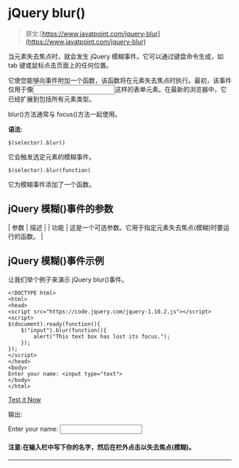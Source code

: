 # jQuery blur()

> 原文:[https://www.javatpoint.com/jquery-blur](https://www.javatpoint.com/jquery-blur)

当元素失去焦点时，就会发生 jQuery 模糊事件。它可以通过键盘命令生成，如 tab 键或鼠标点击页面上的任何位置。

它使您能够向事件附加一个函数，该函数将在元素失去焦点时执行。最初，该事件仅用于像<input>这样的表单元素。在最新的浏览器中，它已经扩展到包括所有元素类型。

blur()方法通常与 focus()方法一起使用。

**语法**:

```
$(selector).blur()

```

它会触发选定元素的模糊事件。

```
$(selector).blur(function)

```

它为模糊事件添加了一个函数。

## jQuery 模糊()事件的参数

| 参数 | 描述 |
| 功能 | 这是一个可选参数。它用于指定元素失去焦点(模糊)时要运行的函数。 |

## jQuery 模糊()事件示例

让我们举个例子来演示 jQuery blur()事件。

```
<!DOCTYPE html>
<html>
<head>
<script src="https://code.jquery.com/jquery-1.10.2.js"></script>
<script>
$(document).ready(function(){
    $("input").blur(function(){
        alert("This text box has lost its focus.");
    });
});
</script>
</head>
<body>
Enter your name: <input type="text">
</body>
</html>

```

[Test it Now](https://www.javatpoint.com/oprweb/test.jsp?filename=jqueryblur1)

输出:

Enter your name: <input type="text">

#### 注意:在输入栏中写下你的名字，然后在栏外点击以失去焦点(模糊)。

* * *